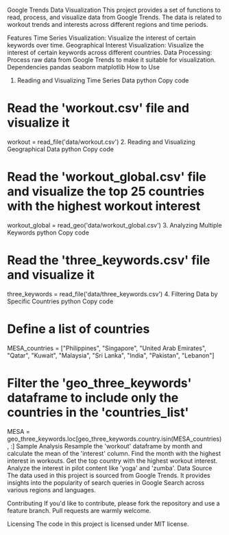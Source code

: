 Google Trends Data Visualization
This project provides a set of functions to read, process, and visualize data from Google Trends. The data is related to workout trends and interests across different regions and time periods.

Features
Time Series Visualization: Visualize the interest of certain keywords over time.
Geographical Interest Visualization: Visualize the interest of certain keywords across different countries.
Data Processing: Process raw data from Google Trends to make it suitable for visualization.
Dependencies
pandas
seaborn
matplotlib
How to Use
1. Reading and Visualizing Time Series Data
python
Copy code
# Read the 'workout.csv' file and visualize it
workout = read_file('data/workout.csv')
2. Reading and Visualizing Geographical Data
python
Copy code
# Read the 'workout_global.csv' file and visualize the top 25 countries with the highest workout interest
workout_global = read_geo('data/workout_global.csv')
3. Analyzing Multiple Keywords
python
Copy code
# Read the 'three_keywords.csv' file and visualize it
three_keywords = read_file('data/three_keywords.csv')
4. Filtering Data by Specific Countries
python
Copy code
# Define a list of countries
MESA_countries = ["Philippines", "Singapore", "United Arab Emirates", "Qatar", "Kuwait", "Malaysia", "Sri Lanka", "India", "Pakistan", "Lebanon"]

# Filter the 'geo_three_keywords' dataframe to include only the countries in the 'countries_list'
MESA = geo_three_keywords.loc[geo_three_keywords.country.isin(MESA_countries), :]
Sample Analysis
Resample the 'workout' dataframe by month and calculate the mean of the 'interest' column.
Find the month with the highest interest in workouts.
Get the top country with the highest workout interest.
Analyze the interest in pilot content like 'yoga' and 'zumba'.
Data Source
The data used in this project is sourced from Google Trends. It provides insights into the popularity of search queries in Google Search across various regions and languages.

Contributing
If you'd like to contribute, please fork the repository and use a feature branch. Pull requests are warmly welcome.

Licensing
The code in this project is licensed under MIT license.

